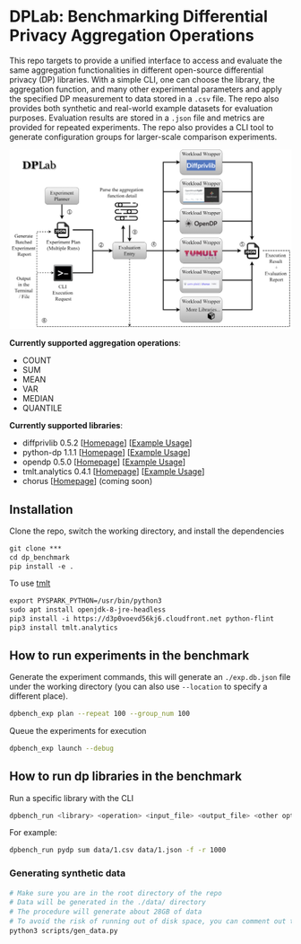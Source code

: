 # DPLab: Benchmarking Differential Privacy Aggregation Operations

This repo targets to provide a unified interface to access and evaluate the same aggregation functionalities in different open-source differential privacy (DP) libraries. With a simple CLI, one can choose the library, the aggregation function, and many other experimental parameters and apply the specified DP measurement to data stored in a `.csv` file. The repo also provides both synthetic and real-world example datasets for evaluation purposes. Evaluation results are stored in a `.json` file and metrics are provided for repeated experiments. The repo also provides a CLI tool to generate configuration groups for larger-scale comparison experiments. 

![dp_bench_architecture](./img/dp_bench_architecture.png)

**Currently supported aggregation operations**: 
- COUNT
- SUM
- MEAN
- VAR
- MEDIAN 
- QUANTILE

**Currently supported libraries**:
- diffprivlib 0.5.2 [[Homepage](https://github.com/IBM/differential-privacy-library)] [[Example Usage](./src/dp_benchmark/library_workload/diffprivlib.py)]
- python-dp 1.1.1 [[Homepage](https://github.com/OpenMined/PyDP)] [[Example Usage](./src/dp_benchmark/library_workload/pydp.py)]
- opendp 0.5.0 [[Homepage](https://opendp.org/)] [[Example Usage](./src/dp_benchmark/library_workload/opendp.py)]
- tmlt.analytics 0.4.1 [[Homepage](https://docs.tmlt.dev/analytics/latest/index.html)] [[Example Usage](./src/dp_benchmark/library_workload/tmlt.py)]
- chorus [[Homepage](https://github.com/uvm-plaid/chorus)] (coming soon)

## Installation

Clone the repo, switch the working directory, and install the dependencies
```
git clone ***
cd dp_benchmark
pip install -e .
```

To use [tmlt](https://docs.tmlt.dev/analytics/latest/installation.html)
```
export PYSPARK_PYTHON=/usr/bin/python3
sudo apt install openjdk-8-jre-headless
pip3 install -i https://d3p0voevd56kj6.cloudfront.net python-flint
pip3 install tmlt.analytics
```

## How to run experiments in the benchmark

Generate the experiment commands, this will generate an `./exp.db.json` file under the working directory (you can also use `--location` to specify a different place).

```sh
dpbench_exp plan --repeat 100 --group_num 100
```

Queue the experiments for execution
```sh
dpbench_exp launch --debug
```

## How to run dp libraries in the benchmark

Run a specific library with the CLI

```sh
dpbench_run <library> <operation> <input_file> <output_file> <other options>
```

For example:
```sh
dpbench_run pydp sum data/1.csv data/1.json -f -r 1000
```

### Generating synthetic data

```sh
# Make sure you are in the root directory of the repo
# Data will be generated in the ./data/ directory
# The procedure will generate about 28GB of data
# To avoid the risk of running out of disk space, you can comment out the performance test lines (Line26-27) in SYN_TARGETS defined in the script
python3 scripts/gen_data.py
```

